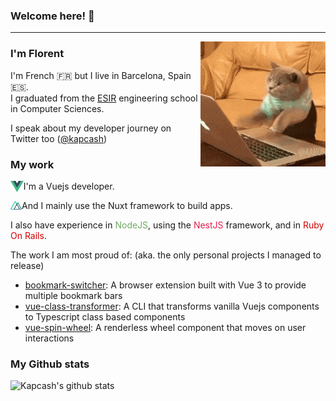 ### Welcome here! 👋

---
<img align="right" alt="GIF" src="./iareprogrammer.gif">

### I'm Florent

I'm French 🇫🇷 but I live in Barcelona, Spain 🇪🇸.  
I graduated from the [ESIR](https://esir.univ-rennes1.fr/en) engineering school in Computer Sciences.

I speak about my developer journey on Twitter too ([@kapcash](https://twitter.com/Kapcash))

### My work

<p>
<img style="float: left;" height="18px" alt="vuejs" src="./vuejs.png">
I'm a Vuejs developer.
</p>

<p>
<img style="float: left;" height="18px" alt="nuxtjs" src="./nuxt.png">
And I mainly use the Nuxt framework to build apps.
</p>

<p>
  I also have experience in <span style="color: #71aa62;">NodeJS</span>, using the <span style="color: #e0224d;">NestJS</span> framework, and in <span style="color: #d20002;">Ruby On Rails</span>.
</p>

The work I am most proud of: (aka. the only personal projects I managed to release)
* [bookmark-switcher](https://github.com/Kapcash/bookmark-switcher): A browser extension built with Vue 3 to provide multiple bookmark bars
* [vue-class-transformer](https://github.com/Kapcash/vue-class-transformer): A CLI that transforms vanilla Vuejs components to Typescript class based components
* [vue-spin-wheel](https://github.com/Kapcash/vue-spin-wheel): A renderless wheel component that moves on user interactions

### My Github stats

![Kapcash's github stats](https://github-readme-stats.vercel.app/api?username=Kapcash&show_icons=true&theme=dark)

